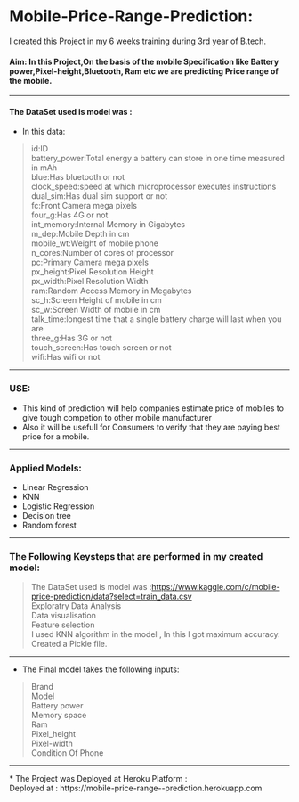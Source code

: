 # Mobile-Price-Range-Prediction:
I created this Project in my 6 weeks training during 3rd year of B.tech.

#### Aim: In this Project,On the basis of the mobile Specification like Battery power,Pixel-height,Bluetooth, Ram etc we are predicting Price range of the mobile.
<hr>

#### The DataSet used is model was :

* In this data:
>id:ID<br>
>battery_power:Total energy a battery can store in one time measured in mAh<br>
>blue:Has bluetooth or not<br>
>clock_speed:speed at which microprocessor executes instructions<br>
>dual_sim:Has dual sim support or not<br>
>fc:Front Camera mega pixels<br>
>four_g:Has 4G or not<br>
>int_memory:Internal Memory in Gigabytes<br>
>m_dep:Mobile Depth in cm<br>
>mobile_wt:Weight of mobile phone<br>
>n_cores:Number of cores of processor<br>
>pc:Primary Camera mega pixels<br>
>px_height:Pixel Resolution Height<br>
>px_width:Pixel Resolution Width<br>
>ram:Random Access Memory in Megabytes<br>
>sc_h:Screen Height of mobile in cm<br>
>sc_w:Screen Width of mobile in cm<br>
>talk_time:longest time that a single battery charge will last when you are<br>
>three_g:Has 3G or not<br>
>touch_screen:Has touch screen or not<br>
>wifi:Has wifi or not<br>

<hr>

### USE:
* This kind of prediction will help companies estimate price of mobiles to give tough competion to other mobile manufacturer
* Also it will be usefull for Consumers to verify that they are paying best price for a mobile.
<hr>

### Applied Models:
* Linear Regression
* KNN
* Logistic Regression
* Decision tree
* Random forest
<hr>

### The Following Keysteps that are performed in my created model: 
> The DataSet used is model was :https://www.kaggle.com/c/mobile-price-prediction/data?select=train_data.csv <br>
> Exploratry Data Analysis<br>
> Data visualisation<br>
> Feature  selection<br>
> I used KNN algorithm in the model , In this I got maximum accuracy.<br>
> Created a Pickle file.<br>
<hr>

* The Final model takes the following inputs:

> Brand<br>
> Model<br>
> Battery power<br>
> Memory space<br>
> Ram<br>
> Pixel_height<br>
> Pixel-width<br>
> Condition Of Phone
<hr>
* The Project was Deployed at Heroku Platform :<br>
  Deployed at : https://mobile-price-range--prediction.herokuapp.com
